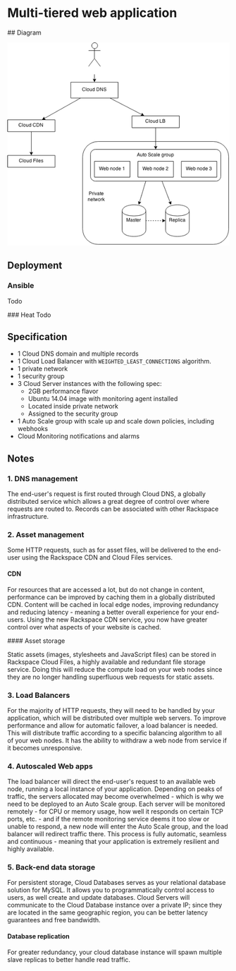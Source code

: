 # Multi-tiered web application

## Diagram

![Web application on Rackspace](./diagram.png)

## Deployment

### Ansible
Todo

### Heat
Todo 

## Specification

- 1 Cloud DNS domain and multiple records
- 1 Cloud Load Balancer with ``WEIGHTED_LEAST_CONNECTIONS`` algorithm. 
- 1 private network
- 1 security group
- 3 Cloud Server instances with the following spec:
  - 2GB performance flavor
  - Ubuntu 14.04 image with monitoring agent installed
  - Located inside private network
  - Assigned to the security group
- 1 Auto Scale group with scale up and scale down policies, including webhooks
- Cloud Monitoring notifications and alarms

## Notes

### 1. DNS management

The end-user's request is first routed through Cloud DNS, a globally distributed service which allows a great degree of control over where requests are routed to.  Records can be associated with other Rackspace infrastructure.

### 2. Asset management

Some HTTP requests, such as for asset files, will be delivered to the end-user using the Rackspace CDN and Cloud Files services.

#### CDN

For resources that are accessed a lot, but do not change in content, performance can be improved by caching them in a globally distributed CDN. Content will be cached in local edge nodes, improving redundancy and reducing latency - meaning a better overall experience for your end-users. Using the new Rackspace CDN service, you now have greater control over what aspects of your website is cached.

#### Asset storage

Static assets (images, stylesheets and JavaScript files) can be stored in Rackspace Cloud Files, a highly available and redundant file storage service. Doing this will reduce the compute load on your web nodes since they are no longer handling superfluous web requests for static assets.

### 3. Load Balancers

For the majority of HTTP requests, they will need to be handled by your application, which will be distributed over multiple web servers. To improve performance and allow for automatic failover, a load balancer is needed. This will distribute traffic according to a specific balancing algorithm to all of your web nodes. It has the ability to withdraw a web node from service if it becomes unresponsive.

### 4. Autoscaled Web apps

The load balancer will direct the end-user's request to an available web node, running a local instance of your application. Depending on peaks of traffic, the servers allocated may become overwhelmed - which is why we need to be deployed to an Auto Scale group. Each server will be monitored remotely - for CPU or memory usage, how well it responds on certain TCP ports, etc. - and if the remote monitoring service deems it too slow or unable to respond, a new node will enter the Auto Scale group, and the load balancer will redirect traffic there. This process is fully automatic, seamless and continuous - meaning that your application is extremely resilient and highly available.

### 5. Back-end data storage

For persistent storage, Cloud Databases serves as your relational database solution for MySQL. It allows you to programmatically control access to users, as well create and update databases. Cloud Servers will communicate to the Cloud Database instance over a private IP; since they are located in the same geographic region, you can be better latency guarantees and free bandwidth.

#### Database replication

For greater redundancy, your cloud database instance will spawn multiple slave replicas to better handle read traffic.
